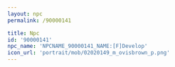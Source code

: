 ```yaml
---
layout: npc
permalink: /90000141

title: Npc
id: '90000141'
npc_name: 'NPCNAME_90000141_NAME:[F]Develop'
icon_url: 'portrait/mob/02020149_m_ovisbrown_p.png'
---
```

